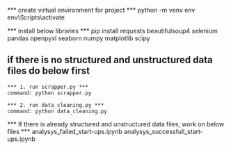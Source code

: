 *** create virtual environment for project ***
python -m venv env
env\Scripts\activate

*** install below libraries ***
pip install requests beautifulsoup4 selenium pandas openpyxl seaborn numpy matplotlib scipy

## if there is no structured and unstructured data files do below first
    *** 1. run scrapper.py ***
    command: python scrapper.py

    *** 2. run data_cleaning.py ***
    command: python data_cleaning.py

*** If there is already structured and unstructured data files, work on below files ***
analysys_failed_start-ups.ipynb
analysys_successfull_start-ups.ipynb


